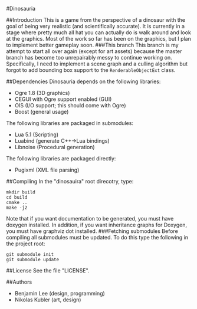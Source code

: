 #Dinosauria

##Introduction
This is a game from the perspective of a dinosaur with the goal of being very realistic (and scientifically accurate). It is currently in a stage where pretty much all hat you can actually do is walk around and look at the graphics. Most of the work so far has been on the graphics, but I plan to implement better gameplay soon.
###This branch
This branch is my attempt to start all over again (except for art assets) because the master branch has become too unrepairably messy to continue working on. Specifically, I need to implement a scene graph and a culling algorithm but forgot to add bounding box support to the ```RenderableObjectExt``` class.

##Dependencies
Dinosauria depends on the following libraries:
 - Ogre 1.8 (3D graphics)
 - CEGUI with Ogre support enabled (GUI)
 - OIS (I/O support; this should come with Ogre)
 - Boost (general usage)

The following libraries are packaged in submodules:
 - Lua 5.1 (Scripting)
 - Luabind (generate C++->Lua bindings)
 - Libnoise (Procedural generation)

The following libraries are packaged directly:
 - Pugixml (XML file parsing)

##Compiling
In the "dinosauira" root direcotry, type:
```
mkdir build
cd build
cmake ..
make -j2
```
Note that if you want documentation to be generated, you must have doxygen installed. In addition, if you want inheritance graphs for Doxygen, you must have graphviz dot installed.
###Fetching submodules
Before compiling all submodules must be updated. To do this type the following in the project root:
```
git submodule init
git submodule update
```

##License
See the file "LICENSE".
  
##Authors
 - Benjamin Lee (design, programming)
 - Nikolas Kubler (art, design)

